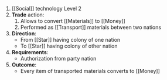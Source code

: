 1. [[Social]] technology Level 2
2. **Trade** action:
    1. Allows to convert [[Materials]] to [[Money]]
    2. Performed as [[Transport]] materials between two nations
3. **Direction**:
    - From [[Star]] having colony of one nation
    - To [[Star]] having colony of other nation
4. **Requirements**:
    - Authorization from party nation
4. **Outcome**:
    - Every item of transported materials converts to [[Money]]

